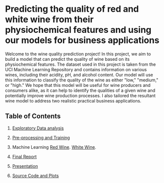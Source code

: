 # Predicting the quality of red and white wine from their physiochemical features and using our models for business applications

Welcome to the wine quality prediction project! In this project, we aim to build a model that can predict the quality of wine based on its physiochemical features. The dataset used in this project is taken from the UCI Machine Learning Repository and contains information on various wines, including their acidity, pH, and alcohol content. Our model will use this information to classify the quality of the wine as either "low," "medium," or "high." We hope that this model will be useful for wine producers and consumers alike, as it can help to identify the qualities of a given wine and potentially improve wine production processes. I also tailored the resultant wine model to address two realistic practical business applications.


## Table of Contents

1. [Exploratory Data analysis](https://github.com/Tchawla182/Predicting-the-quality-of-wine-from-its-chemical-composition/blob/main/WINE%20CAPSTONE%20-%20Exploratory%20Data%20Analysis.ipynb)

2. [Pre-processing and Training](https://github.com/Tchawla182/Predicting-the-quality-of-wine-from-its-chemical-composition/commit/f91a5721630c9d3663d24f267f583b4b280b1313)

3. Machine Learning [Red Wine](https://github.com/Tchawla182/Predicting-the-quality-of-wine-from-its-chemical-composition/commit/6381e96288b52143f9390b0eefba014694f6053b). [White Wine](https://github.com/Tchawla182/Predicting-the-quality-of-wine-from-its-chemical-composition/blob/main/Wine%20Capstone%20-%20White%20Wine%20ML%20Modeling.ipynb).

4. [Final Report](https://github.com/Tchawla182/Predicting-the-quality-of-wine-from-its-chemical-composition/commit/a2221a6eb6a3475564f0bb0419a0cd2dd613f725)

5. [Presentation](https://github.com/Tchawla182/Predicting-the-quality-of-wine-from-its-chemical-composition/blob/main/Predicting%20Wine%20Quality%20Based%20off%20their%20physicochemical%20features.pdf)

6. [Source Code and Plots](https://github.com/Tchawla182/Predicting-the-quality-of-wine-from-its-chemical-composition/tree/main/plots)
